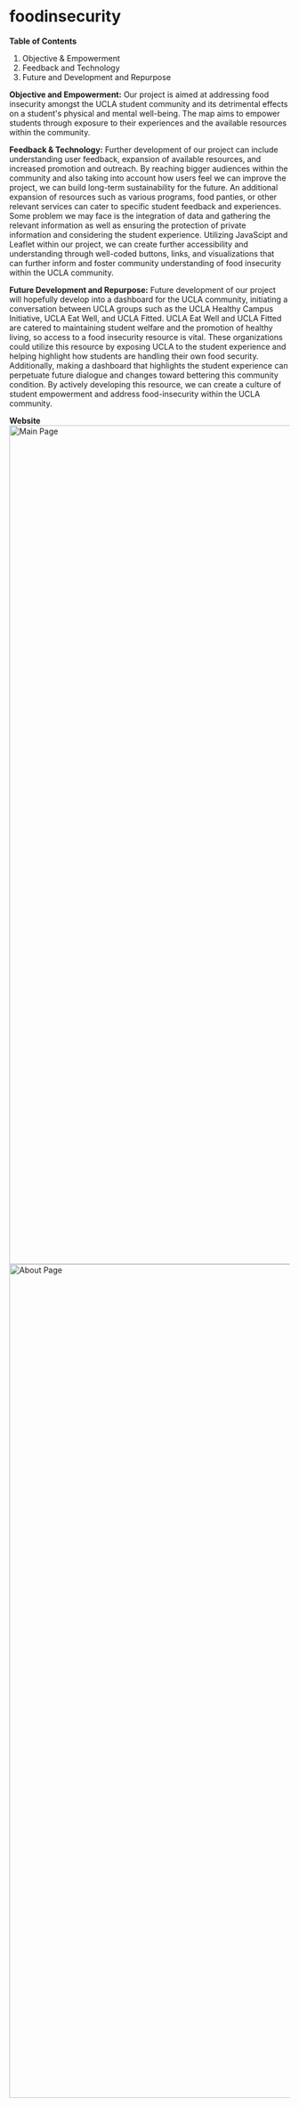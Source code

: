 # foodinsecurity

**Table of Contents**
1. Objective & Empowerment
2. Feedback and Technology
3. Future and Development and Repurpose

**Objective and Empowerment:**
Our project is aimed at addressing food insecurity amongst the UCLA student community and its detrimental effects on a student's physical and mental well-being. The map aims to empower students through exposure to their experiences and the available resources within the community. 

**Feedback & Technology:**
Further development of our project can include understanding user feedback, expansion of available resources, and increased promotion and outreach. By reaching bigger audiences within the community and also taking into account how users feel we can improve the project, we can build long-term sustainability for the future. An additional expansion of resources such as various programs, food panties, or other relevant services can cater to specific student feedback and experiences. Some problem we may face is the integration of data and gathering the relevant information as well as ensuring the protection of private information and considering the student experience. Utilizing JavaScipt and Leaflet within our project, we can create further accessibility and understanding through well-coded buttons, links, and visualizations that can further inform and foster community understanding of food insecurity within the UCLA community. 

**Future Development and Repurpose:**
Future development of our project will hopefully develop into a dashboard for the UCLA community, initiating a conversation between UCLA groups such as the UCLA Healthy Campus Initiative, UCLA Eat Well, and UCLA Fitted. UCLA Eat Well and UCLA Fitted are catered to maintaining student welfare and the promotion of healthy living, so access to a food insecurity resource is vital. These organizations could utilize this resource by exposing UCLA to the student experience and helping highlight how students are handling their own food security. Additionally, making a dashboard that highlights the student experience can perpetuate future dialogue and changes toward bettering this community condition. By actively developing this resource, we can create a culture of student empowerment and address food-insecurity within the UCLA community.

**Website**
<img width="1507" alt="Main Page" src="https://github.com/chrysanthemma/foodinsecurity/assets/130328902/b45e9ea9-6e44-434a-9c75-d514bb99afe4">
<img width="1498" alt="About Page" src="https://github.com/chrysanthemma/foodinsecurity/assets/130328902/b48f6d54-e1f1-48b0-a191-8473d4beb37a">
